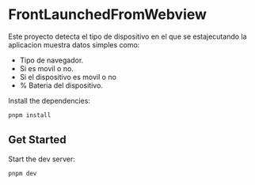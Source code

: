 # FrontLaunchedFromWebview

Este proyecto detecta el tipo de dispositivo en el que se estajecutando la aplicacion muestra datos simples como:

- Tipo de navegador.
- Si es movil o no.
- Si el dispositivo es movil o no
- % Bateria del dispositivo.

Install the dependencies:

```bash
pnpm install
```

## Get Started

Start the dev server:

```bash
pnpm dev
```
